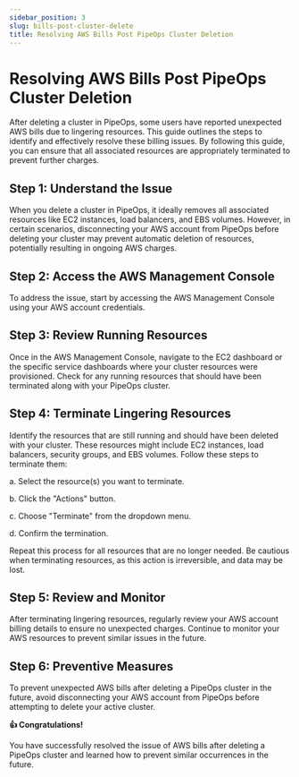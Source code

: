 ```yaml
---
sidebar_position: 3
slug: bills-post-cluster-delete
title: Resolving AWS Bills Post PipeOps Cluster Deletion
---
```


# Resolving AWS Bills Post PipeOps Cluster Deletion

After deleting a cluster in PipeOps, some users have reported unexpected AWS bills due to lingering resources. This guide outlines the steps to identify and effectively resolve these billing issues. By following this guide, you can ensure that all associated resources are appropriately terminated to prevent further charges.

## Step 1: Understand the Issue

When you delete a cluster in PipeOps, it ideally removes all associated resources like EC2 instances, load balancers, and EBS volumes. However, in certain scenarios, disconnecting your AWS account from PipeOps before deleting your cluster may prevent automatic deletion of resources, potentially resulting in ongoing AWS charges.

## Step 2: Access the AWS Management Console

To address the issue, start by accessing the AWS Management Console using your AWS account credentials.

## Step 3: Review Running Resources

Once in the AWS Management Console, navigate to the EC2 dashboard or the specific service dashboards where your cluster resources were provisioned. Check for any running resources that should have been terminated along with your PipeOps cluster.

## Step 4: Terminate Lingering Resources

Identify the resources that are still running and should have been deleted with your cluster. These resources might include EC2 instances, load balancers, security groups, and EBS volumes. Follow these steps to terminate them:

a. Select the resource(s) you want to terminate.

b. Click the "Actions" button.

c. Choose "Terminate" from the dropdown menu.

d. Confirm the termination.

Repeat this process for all resources that are no longer needed. Be cautious when terminating resources, as this action is irreversible, and data may be lost.

## Step 5: Review and Monitor

After terminating lingering resources, regularly review your AWS account billing details to ensure no unexpected charges. Continue to monitor your AWS resources to prevent similar issues in the future.

## Step 6: Preventive Measures

To prevent unexpected AWS bills after deleting a PipeOps cluster in the future, avoid disconnecting your AWS account from PipeOps before attempting to delete your active cluster.

**👍 Congratulations!**

You have successfully resolved the issue of AWS bills after deleting a PipeOps cluster and learned how to prevent similar occurrences in the future.
